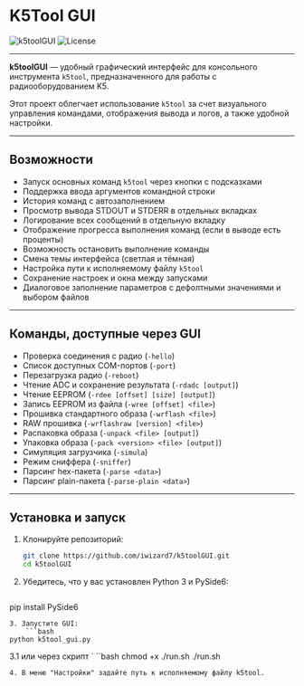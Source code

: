 # K5Tool GUI

![k5toolGUI](https://img.shields.io/badge/version-0.1-blue)
![License](https://img.shields.io/badge/license-MIT-green)

---

**k5toolGUI** — удобный графический интерфейс для консольного инструмента `k5tool`, предназначенного для работы с радиооборудованием K5. 

Этот проект облегчает использование `k5tool` за счет визуального управления командами, отображения вывода и логов, а также удобной настройки.

---

## Возможности

- Запуск основных команд `k5tool` через кнопки с подсказками
- Поддержка ввода аргументов командной строки
- История команд с автозаполнением
- Просмотр вывода STDOUT и STDERR в отдельных вкладках
- Логирование всех сообщений в отдельную вкладку
- Отображение прогресса выполнения команд (если в выводе есть проценты)
- Возможность остановить выполнение команды
- Смена темы интерфейса (светлая и тёмная)
- Настройка пути к исполняемому файлу `k5tool`
- Сохранение настроек и окна между запусками
- Диалоговое заполнение параметров с дефолтными значениями и выбором файлов

---

## Команды, доступные через GUI

- Проверка соединения с радио (`-hello`)
- Список доступных COM-портов (`-port`)
- Перезагрузка радио (`-reboot`)
- Чтение ADC и сохранение результата (`-rdadc [output]`)
- Чтение EEPROM (`-rdee [offset] [size] [output]`)
- Запись EEPROM из файла (`-wree [offset] <file>`)
- Прошивка стандартного образа (`-wrflash <file>`)
- RAW прошивка (`-wrflashraw [version] <file>`)
- Распаковка образа (`-unpack <file> [output]`)
- Упаковка образа (`-pack <version> <file> [output]`)
- Симуляция загрузчика (`-simula`)
- Режим сниффера (`-sniffer`)
- Парсинг hex-пакета (`-parse <data>`)
- Парсинг plain-пакета (`-parse-plain <data>`)

---

## Установка и запуск

1. Клонируйте репозиторий:
    ```bash
   git clone https://github.com/iwizard7/k5toolGUI.git
   cd k5toolGUI
   ```
2. Убедитесь, что у вас установлен Python 3 и PySide6:
    ```bash
pip install PySide6
```
3. Запустите GUI:
    ```bash
python k5tool_gui.py
```
3.1 или через скрипт
`   ``bash
chmod +x ./run.sh
./run.sh
```
4. В меню "Настройки" задайте путь к исполняемому файлу k5tool.